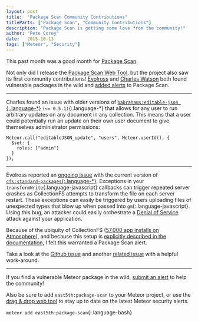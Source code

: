 ```yaml
---
layout: post
title:  "Package Scan Community Contributions"
titleParts: ["Package Scan", "Community Contributions"]
description: "Package Scan is getting some love from the community!"
author: "Pete Corey"
date:   2015-10-13
tags: ["Meteor", "Security"]
---
```


This past month was a good month for [Package Scan](https://github.com/East5th/package-scan).

Not only did I release the [Package Scan Web Tool](http://scan.east5th.co/), but the project also saw its first community contributions! [Evolross](https://github.com/evolross) and [Charles Watson](https://github.com/sircharleswatson) both found vulnerable packages in the wild and [added alerts](https://github.com/East5th/package-scan/#contributing) to Package Scan.

<hr/>

Charles found an issue with older versions of [`babrahams:editable-json
`{:.language-*}](https://github.com/JackAdams/meteor-editable-json) `(<= 0.5.1)`{:.language-*} that allows for any user to run arbitrary updates on any document in any collection. This means that a user could potentially run an update on their own user document to give themselves administrator permissions:

<pre class="language-javascript"><code class="language-javascript">Meteor.call("editableJSON_update", "users", Meteor.userId(), {
  $set: {
    roles: ["admin"]
  }
});
</code></pre>

<hr/>

Evolross reported an [ongoing issue](https://github.com/CollectionFS/Meteor-CollectionFS/issues/550) with the current version of [`cfs:standard-packages`{:.language-*}](https://github.com/CollectionFS/Meteor-CollectionFS). Exceptions in your `transformWrite`{:language-javascript} callbacks can trigger repeated server crashes as CollectionFS attempts to transform the file on each server restart. These exceptions can easily be triggered by users uploading files of unexpected types that blow up when passed into `gm`{:.language-javascript}. Using this bug, an attacker could easily orchestrate a [Denial of Service](https://www.owasp.org/index.php/Denial_of_Service) attack against your application.

Because of the ubiquity of CollectionFS ([57,000 app installs on Atmosphere](https://atmospherejs.com/cfs/standard-packages)), and because this setup is [explicitly described in the documentation](https://github.com/CollectionFS/Meteor-CollectionFS#basic-example), I felt this warranted a Package Scan alert.

Take a look at the [Github issue](https://github.com/CollectionFS/Meteor-CollectionFS/issues/550) and another [related issue](https://github.com/CollectionFS/Meteor-CollectionFS/issues/227) with a helpful work-around.

<hr/>

If you find a vulnerable Meteor package in the wild, [submit an alert](https://github.com/East5th/package-scan#contributing) to help the community!

Also be sure to add `east5th:package-scan` to your Meteor project, or use the [drag & drop web tool](http://scan.east5th.co/) to stay up to date on the latest Meteor security alerts.

`meteor add east5th:package-scan`{:.language-bash}
